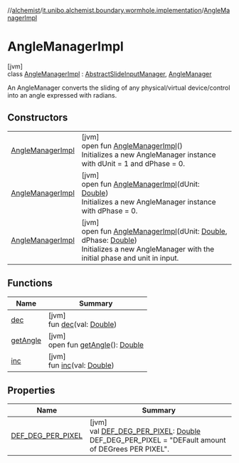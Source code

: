 //[alchemist](../../../index.md)/[it.unibo.alchemist.boundary.wormhole.implementation](../index.md)/[AngleManagerImpl](index.md)

# AngleManagerImpl

[jvm]\
class [AngleManagerImpl](index.md) : [AbstractSlideInputManager](../-abstract-slide-input-manager/index.md), [AngleManager](../../it.unibo.alchemist.boundary.wormhole.interfaces/-angle-manager/index.md)

An AngleManager converts the sliding of any physical/virtual device/control into an angle expressed with radians.

## Constructors

| | |
|---|---|
| [AngleManagerImpl](-angle-manager-impl.md) | [jvm]<br>open fun [AngleManagerImpl](-angle-manager-impl.md)()<br>Initializes a new AngleManager instance with dUnit = 1 and dPhase = 0. |
| [AngleManagerImpl](-angle-manager-impl.md) | [jvm]<br>open fun [AngleManagerImpl](-angle-manager-impl.md)(dUnit: [Double](https://kotlinlang.org/api/latest/jvm/stdlib/kotlin/-double/index.html))<br>Initializes a new AngleManager instance with dPhase = 0. |
| [AngleManagerImpl](-angle-manager-impl.md) | [jvm]<br>open fun [AngleManagerImpl](-angle-manager-impl.md)(dUnit: [Double](https://kotlinlang.org/api/latest/jvm/stdlib/kotlin/-double/index.html), dPhase: [Double](https://kotlinlang.org/api/latest/jvm/stdlib/kotlin/-double/index.html))<br>Initializes a new AngleManager with the initial phase and unit in input. |

## Functions

| Name | Summary |
|---|---|
| [dec](../-abstract-slide-input-manager/dec.md) | [jvm]<br>fun [dec](../-abstract-slide-input-manager/dec.md)(val: [Double](https://kotlinlang.org/api/latest/jvm/stdlib/kotlin/-double/index.html)) |
| [getAngle](get-angle.md) | [jvm]<br>open fun [getAngle](get-angle.md)(): [Double](https://kotlinlang.org/api/latest/jvm/stdlib/kotlin/-double/index.html) |
| [inc](../-abstract-slide-input-manager/inc.md) | [jvm]<br>fun [inc](../-abstract-slide-input-manager/inc.md)(val: [Double](https://kotlinlang.org/api/latest/jvm/stdlib/kotlin/-double/index.html)) |

## Properties

| Name | Summary |
|---|---|
| [DEF_DEG_PER_PIXEL](-d-e-f_-d-e-g_-p-e-r_-p-i-x-e-l.md) | [jvm]<br>val [DEF_DEG_PER_PIXEL](-d-e-f_-d-e-g_-p-e-r_-p-i-x-e-l.md): [Double](https://kotlinlang.org/api/latest/jvm/stdlib/kotlin/-double/index.html)<br>DEF_DEG_PER_PIXEL = "DEFault amount of DEGrees PER PIXEL". |
